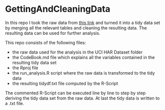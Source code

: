 # GettingAndCleaningData
In this repo I took the raw data from [this link](http://archive.ics.uci.edu/ml/datasets/Human+Activity+Recognition+Using+Smartphones) and turned it into a tidy data set by merging all the relevant tables and cleaning the resulting data. The resulting data can be used for further analysis.

This repo consists of the following files:

* the raw data used for the analysis in the UCI HAR Dataset folder
* the CodeBook.md file which explains all the variables contained in the resulting tidy data set
* the Rproj file
* the run_analysis.R script where the raw data is transformed to the tidy data
* the resulting tidydf.txt file computed by the R-Script

The commented R-Script can be executed line by line to step by step deriving the tidy data set from the raw data. At last the tidy data is written to a .txt file.
